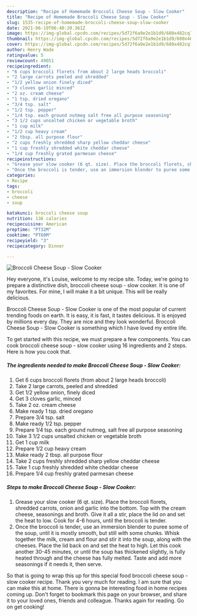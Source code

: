 ```yaml
---
description: "Recipe of Homemade Broccoli Cheese Soup - Slow Cooker"
title: "Recipe of Homemade Broccoli Cheese Soup - Slow Cooker"
slug: 1535-recipe-of-homemade-broccoli-cheese-soup-slow-cooker
date: 2021-06-19T06:40:20.361Z
image: https://img-global.cpcdn.com/recipes/5d72f6a9e2e1b1d9/680x482cq70/broccoli-cheese-soup-slow-cooker-recipe-main-photo.jpg
thumbnail: https://img-global.cpcdn.com/recipes/5d72f6a9e2e1b1d9/680x482cq70/broccoli-cheese-soup-slow-cooker-recipe-main-photo.jpg
cover: https://img-global.cpcdn.com/recipes/5d72f6a9e2e1b1d9/680x482cq70/broccoli-cheese-soup-slow-cooker-recipe-main-photo.jpg
author: Henry Wade
ratingvalue: 5
reviewcount: 49051
recipeingredient:
- "6 cups broccoli florets from about 2 large heads broccoli"
- "2 large carrots peeled and shredded"
- "1/2 yellow onion finely diced"
- "3 cloves garlic minced"
- "2 oz. cream cheese"
- "1 tsp. dried oregano"
- "3/4 tsp. salt"
- "1/2 tsp. pepper"
- "1/4 tsp. each ground nutmeg salt free all purpose seasoning"
- "3 1/2 cups unsalted chicken or vegetable broth"
- "1 cup milk"
- "1/2 cup heavy cream"
- "2 tbsp. all purpose flour"
- "2 cups freshly shredded sharp yellow cheddar cheese"
- "1 cup freshly shredded white cheddar cheese"
- "1/4 cup freshly grated parmesan cheese"
recipeinstructions:
- "Grease your slow cooker (6 qt. size). Place the broccoli florets, shredded carrots, onion and garlic into the bottom. Top with the cream cheese, seasonings and broth. Give it all a stir, place the lid on and set the heat to low. Cook for 4-6 hours, until the broccoli is tender."
- "Once the broccoli is tender, use an immersion blender to puree some of the soup, until it is mostly smooth, but still with some chunks. Whisk together the milk, cream and flour and stir it into the soup, along with the cheeses. Place the lid back on and set the heat to high. Let this cook another 30-45 minutes, or until the soup has thickened slightly, is fully heated through and the cheese has fully melted. Taste and add more seasonings if it needs it, then serve."
categories:
- Recipe
tags:
- broccoli
- cheese
- soup

katakunci: broccoli cheese soup 
nutrition: 136 calories
recipecuisine: American
preptime: "PT32M"
cooktime: "PT60M"
recipeyield: "3"
recipecategory: Dinner

---
```



![Broccoli Cheese Soup - Slow Cooker](https://img-global.cpcdn.com/recipes/5d72f6a9e2e1b1d9/680x482cq70/broccoli-cheese-soup-slow-cooker-recipe-main-photo.jpg)

Hey everyone, it's Louise, welcome to my recipe site. Today, we're going to prepare a distinctive dish, broccoli cheese soup - slow cooker. It is one of my favorites. For mine, I will make it a bit unique. This will be really delicious.



Broccoli Cheese Soup - Slow Cooker is one of the most popular of current trending foods on earth. It is easy, it is fast, it tastes delicious. It is enjoyed by millions every day. They are nice and they look wonderful. Broccoli Cheese Soup - Slow Cooker is something which I have loved my entire life.


To get started with this recipe, we must prepare a few components. You can cook broccoli cheese soup - slow cooker using 16 ingredients and 2 steps. Here is how you cook that.

<!--inarticleads1-->

##### The ingredients needed to make Broccoli Cheese Soup - Slow Cooker:

1. Get 6 cups broccoli florets (from about 2 large heads broccoli)
1. Take 2 large carrots, peeled and shredded
1. Get 1/2 yellow onion, finely diced
1. Get 3 cloves garlic, minced
1. Take 2 oz. cream cheese
1. Make ready 1 tsp. dried oregano
1. Prepare 3/4 tsp. salt
1. Make ready 1/2 tsp. pepper
1. Prepare 1/4 tsp. each ground nutmeg, salt free all purpose seasoning
1. Take 3 1/2 cups unsalted chicken or vegetable broth
1. Get 1 cup milk
1. Prepare 1/2 cup heavy cream
1. Make ready 2 tbsp. all purpose flour
1. Take 2 cups freshly shredded sharp yellow cheddar cheese
1. Take 1 cup freshly shredded white cheddar cheese
1. Prepare 1/4 cup freshly grated parmesan cheese




<!--inarticleads2-->

##### Steps to make Broccoli Cheese Soup - Slow Cooker:

1. Grease your slow cooker (6 qt. size). Place the broccoli florets, shredded carrots, onion and garlic into the bottom. Top with the cream cheese, seasonings and broth. Give it all a stir, place the lid on and set the heat to low. Cook for 4-6 hours, until the broccoli is tender.
1. Once the broccoli is tender, use an immersion blender to puree some of the soup, until it is mostly smooth, but still with some chunks. Whisk together the milk, cream and flour and stir it into the soup, along with the cheeses. Place the lid back on and set the heat to high. Let this cook another 30-45 minutes, or until the soup has thickened slightly, is fully heated through and the cheese has fully melted. Taste and add more seasonings if it needs it, then serve.




So that is going to wrap this up for this special food broccoli cheese soup - slow cooker recipe. Thank you very much for reading. I am sure that you can make this at home. There is gonna be interesting food in home recipes coming up. Don't forget to bookmark this page on your browser, and share it to your loved ones, friends and colleague. Thanks again for reading. Go on get cooking!
